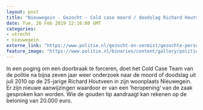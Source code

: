 ```yaml
---
layout: post
title: "Nieuwegein - Gezocht - Cold case moord / doodslag Richard Houtveen"
date: Tue, 26 Feb 2019 12:16:00 GMT
categories: 
- utrecht 
- nieuwegein 
externe_link: "https://www.politie.nl/gezocht-en-vermist/gezochte-personen/2019/februari/03-cold-case-moord-doodslag-richard-houtveen.html"
feature_image: "https://www.politie.nl/binaries/content/gallery/politie/gezocht/verdachten/2019/februari/03-mn/coldcase-richard-houtveen.jpg"
---
```


In een poging om een doorbraak te forceren, doet het Cold Case Team van de politie na bijna zeven jaar weer onderzoek naar de moord of doodslag uit juli 2010 op de 25-jarige Richard Houtveen in zijn woonplaats Nieuwegein. Er zijn nieuwe aanwijzingen waardoor er van een ‘heropening’ van de zaak gesproken kan worden. Wie de gouden tip aandraagt kan rekenen op de beloning van 20.000 euro.
